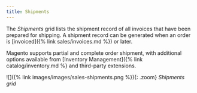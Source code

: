```yaml
---
title: Shipments
---
```


The _Shipments_ grid lists the shipment record of all invoices that have been prepared for shipping. A shipment record can be generated when an order is [invoiced]({% link sales/invoices.md %}) or later.

Magento supports partial and complete order shipment, with additional options available from [Inventory Management]({% link catalog/inventory.md %} and third-party extensions.

![]({% link images/images/sales-shipments.png %}){: .zoom}
_Shipments grid_
